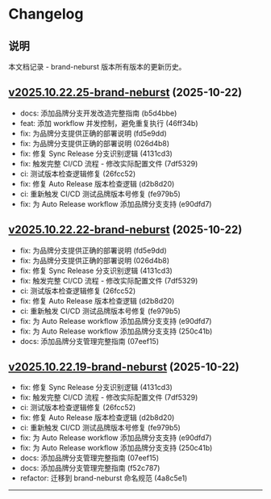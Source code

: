 # Changelog

## 说明

本文档记录 - brand-neburst 版本所有版本的更新历史。

## [v2025.10.22.25-brand-neburst](https://github.com/OmniHelm/omnihelm-bot-releases/releases/tag/v2025.10.22.25-brand-neburst) (2025-10-22)

- docs: 添加品牌分支开发改造完整指南 (b5d4bbe)
- feat: 添加 workflow 并发控制，避免重复执行 (46ff34b)
- fix: 为品牌分支提供正确的部署说明 (fd5e9dd)
- fix: 为品牌分支提供正确的部署说明 (026d4b8)
- fix: 修复 Sync Release 分支识别逻辑 (4131cd3)
- fix: 触发完整 CI/CD 流程 - 修改实际配置文件 (7df5329)
- ci: 测试版本检查逻辑修复 (26fcc52)
- fix: 修复 Auto Release 版本检查逻辑 (d2b8d20)
- ci: 重新触发 CI/CD 测试品牌版本号修复 (fe979b5)
- fix: 为 Auto Release workflow 添加品牌分支支持 (e90dfd7)


## [v2025.10.22.22-brand-neburst](https://github.com/OmniHelm/omnihelm-bot-releases/releases/tag/v2025.10.22.22-brand-neburst) (2025-10-22)

- fix: 为品牌分支提供正确的部署说明 (fd5e9dd)
- fix: 为品牌分支提供正确的部署说明 (026d4b8)
- fix: 修复 Sync Release 分支识别逻辑 (4131cd3)
- fix: 触发完整 CI/CD 流程 - 修改实际配置文件 (7df5329)
- ci: 测试版本检查逻辑修复 (26fcc52)
- fix: 修复 Auto Release 版本检查逻辑 (d2b8d20)
- ci: 重新触发 CI/CD 测试品牌版本号修复 (fe979b5)
- fix: 为 Auto Release workflow 添加品牌分支支持 (e90dfd7)
- fix: 为 Auto Release workflow 添加品牌分支支持 (250c41b)
- docs: 添加品牌分支管理完整指南 (07eef15)


## [v2025.10.22.19-brand-neburst](https://github.com/OmniHelm/omnihelm-bot-releases/releases/tag/v2025.10.22.19-brand-neburst) (2025-10-22)

- fix: 修复 Sync Release 分支识别逻辑 (4131cd3)
- fix: 触发完整 CI/CD 流程 - 修改实际配置文件 (7df5329)
- ci: 测试版本检查逻辑修复 (26fcc52)
- fix: 修复 Auto Release 版本检查逻辑 (d2b8d20)
- ci: 重新触发 CI/CD 测试品牌版本号修复 (fe979b5)
- fix: 为 Auto Release workflow 添加品牌分支支持 (e90dfd7)
- fix: 为 Auto Release workflow 添加品牌分支支持 (250c41b)
- docs: 添加品牌分支管理完整指南 (07eef15)
- docs: 添加品牌分支管理完整指南 (f52c787)
- refactor: 迁移到 brand-neburst 命名规范 (4a8c5e1)


---

